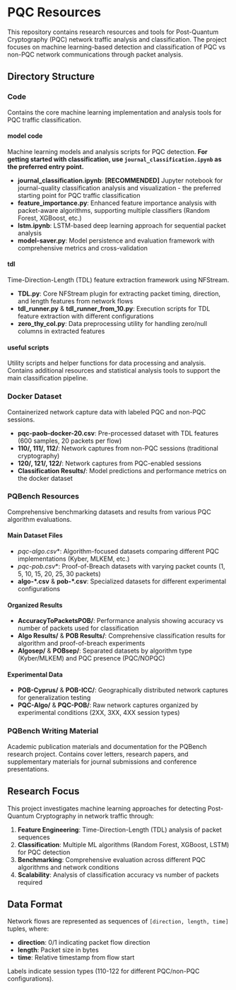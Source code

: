 # PQC Resources

This repository contains research resources and tools for Post-Quantum Cryptography (PQC) network traffic analysis and classification. The project focuses on machine learning-based detection and classification of PQC vs non-PQC network communications through packet analysis.

## Directory Structure

### Code

Contains the core machine learning implementation and analysis tools for PQC traffic classification.

#### model code

Machine learning models and analysis scripts for PQC detection. **For getting started with classification, use `journal_classification.ipynb` as the preferred entry point.**

- **journal_classification.ipynb**: **[RECOMMENDED]** Jupyter notebook for journal-quality classification analysis and visualization - the preferred starting point for PQC traffic classification
- **feature_importance.py**: Enhanced feature importance analysis with packet-aware algorithms, supporting multiple classifiers (Random Forest, XGBoost, etc.)
- **lstm.ipynb**: LSTM-based deep learning approach for sequential packet analysis
- **model-saver.py**: Model persistence and evaluation framework with comprehensive metrics and cross-validation

#### tdl

Time-Direction-Length (TDL) feature extraction framework using NFStream.

- **TDL.py**: Core NFStream plugin for extracting packet timing, direction, and length features from network flows
- **tdl_runner.py** & **tdl_runner_from_10.py**: Execution scripts for TDL feature extraction with different configurations
- **zero_thy_col.py**: Data preprocessing utility for handling zero/null columns in extracted features

#### useful scripts

Utility scripts and helper functions for data processing and analysis.
Contains additional resources and statistical analysis tools to support the main classification pipeline.

### Docker Dataset

Containerized network capture data with labeled PQC and non-PQC sessions.

- **pqc-paob-docker-20.csv**: Pre-processed dataset with TDL features (600 samples, 20 packets per flow)
- **110/, 111/, 112/**: Network captures from non-PQC sessions (traditional cryptography)
- **120/, 121/, 122/**: Network captures from PQC-enabled sessions
- **Classification Results/**: Model predictions and performance metrics on the docker dataset

### PQBench Resources

Comprehensive benchmarking datasets and results from various PQC algorithm evaluations.

#### Main Dataset Files

- **pqc-algo*.csv**: Algorithm-focused datasets comparing different PQC implementations (Kyber, MLKEM, etc.)
- **pqc-pob*.csv**: Proof-of-Breach datasets with varying packet counts (1, 5, 10, 15, 20, 25, 30 packets)
- **algo-*.csv** & **pob-*.csv**: Specialized datasets for different experimental configurations

#### Organized Results

- **AccuracyToPacketsPOB/**: Performance analysis showing accuracy vs number of packets used for classification
- **Algo Results/** & **POB Results/**: Comprehensive classification results for algorithm and proof-of-breach experiments
- **Algosep/** & **POBsep/**: Separated datasets by algorithm type (Kyber/MLKEM) and PQC presence (PQC/NOPQC)

#### Experimental Data

- **POB-Cyprus/** & **POB-ICC/**: Geographically distributed network captures for generalization testing
- **PQC-Algo/** & **PQC-POB/**: Raw network captures organized by experimental conditions (2XX, 3XX, 4XX session types)

### PQBench Writing Material

Academic publication materials and documentation for the PQBench research project.
Contains cover letters, research papers, and supplementary materials for journal submissions and conference presentations.

## Research Focus

This project investigates machine learning approaches for detecting Post-Quantum Cryptography in network traffic through:

1. **Feature Engineering**: Time-Direction-Length (TDL) analysis of packet sequences
2. **Classification**: Multiple ML algorithms (Random Forest, XGBoost, LSTM) for PQC detection
3. **Benchmarking**: Comprehensive evaluation across different PQC algorithms and network conditions
4. **Scalability**: Analysis of classification accuracy vs number of packets required

## Data Format

Network flows are represented as sequences of `[direction, length, time]` tuples, where:

- **direction**: 0/1 indicating packet flow direction
- **length**: Packet size in bytes  
- **time**: Relative timestamp from flow start

Labels indicate session types (110-122 for different PQC/non-PQC configurations).
